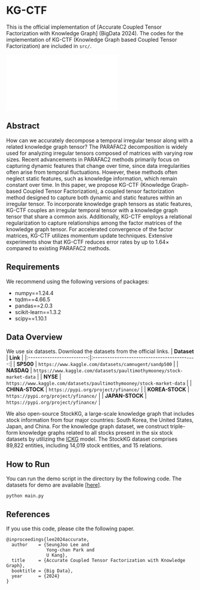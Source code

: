 # KG-CTF

This is the official implementation of [Accurate Coupled Tensor Factorization with Knowledge Graph] (BigData 2024). 
The codes for the implementation of KG-CTF (Knowledge Graph based Coupled Tensor Factorization) are included in `src/`.

![Overview](KG-CTF.pdf)

## Abstract

How can we accurately decompose a temporal irregular tensor along with a related knowledge graph tensor? The PARAFAC2 decomposition is widely used for analyzing irregular tensors composed of matrices with varying row sizes. Recent advancements in PARAFAC2 methods primarily focus on capturing dynamic features that change over time, since data irregularities often arise from temporal fluctuations. However, these methods often neglect static features, such as knowledge information, which remain constant over time. 
In this paper, we propose KG-CTF (Knowledge Graph-based Coupled Tensor Factorization), a coupled tensor factorization method designed to capture both dynamic and static features within an irregular tensor. To incorporate knowledge graph tensors as static features, KG-CTF couples an irregular temporal tensor with a knowledge graph tensor that share a common axis. Additionally, KG-CTF employs a relational regularization to capture relationships among the factor matrices of the knowledge graph tensor. For accelerated convergence of the factor matrices, KG-CTF utilizes momentum update techniques. Extensive experiments show that KG-CTF reduces error rates by up to 1.64× compared to existing PARAFAC2 methods.

## Requirements
We recommend using the following versions of packages:
- numpy==1.24.4
- tqdm==4.66.5
- pandas==2.0.3
- scikit-learn==1.3.2
- scipy==1.10.1

## Data Overview
We use six datasets.
Download the datasets from the official links.
|        **Dataset**        |                  **Link**                   |
|:-------------------------:|:-------------------------------------------:|
|       **SP500**        |           `https://www.kaggle.com/datasets/camnugent/sandp500`           |
|       **NASDAQ**        |           `https://www.kaggle.com/datasets/paultimothymooney/stock-market-data`           |
|       **NYSE**        |           `https://www.kaggle.com/datasets/paultimothymooney/stock-market-data`           |
|       **CHINA-STOCK**        |           `https://pypi.org/project/yfinance/`           |
|       **KOREA-STOCK**        |           `https://pypi.org/project/yfinance/`           |
|       **JAPAN-STOCK**        |           `https://pypi.org/project/yfinance/`           |

We also open-source StockKG, a large-scale knowledge graph that includes stock information from four major countries: South Korea, the United States, Japan, and China. For the knowledge graph dataset, we construct triple-form knowledge graphs related to all stocks present in the six stock datasets by utilizing the [ICKG](https://github.com/xiaohui-victor-li/FinDKG) model. The StockKG dataset comprises 89,822 entities, including 14,019 stock entities, and 15 relations.

## How to Run
You can run the demo script in the directory by the following code. The datasets for demo are available [[here]](https://drive.google.com/file/d/1-6AksJC0c4mHRoihVc_-hjbcF1M15hYZ/view?usp=drive_link).
```
python main.py
```

## References

If you use this code, please cite the following paper.
~~~
@inproceedings{lee2024accurate,
  author    = {SeungJoo Lee and
               Yong-chan Park and
               U Kang},
  title     = {Accurate Coupled Tensor Factorization with Knowledge Graph},
  booktitle = {Big Data},
  year      = {2024}
}
~~~

